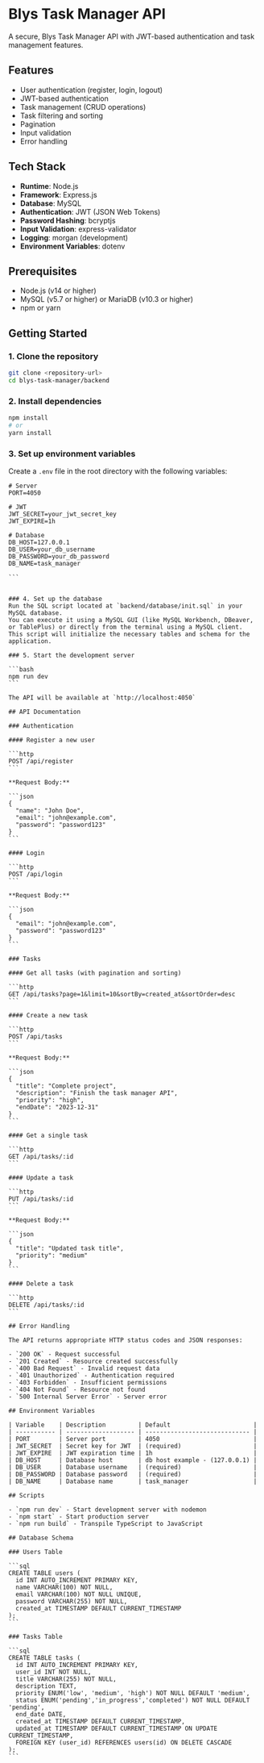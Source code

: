 # Blys Task Manager API

A secure, Blys Task Manager API with JWT-based authentication and task management features.

## Features

- User authentication (register, login, logout)
- JWT-based authentication
- Task management (CRUD operations)
- Task filtering and sorting
- Pagination
- Input validation
- Error handling

## Tech Stack

- **Runtime**: Node.js
- **Framework**: Express.js
- **Database**: MySQL
- **Authentication**: JWT (JSON Web Tokens)
- **Password Hashing**: bcryptjs
- **Input Validation**: express-validator
- **Logging**: morgan (development)
- **Environment Variables**: dotenv

## Prerequisites

- Node.js (v14 or higher)
- MySQL (v5.7 or higher) or MariaDB (v10.3 or higher)
- npm or yarn

## Getting Started

### 1. Clone the repository

```bash
git clone <repository-url>
cd blys-task-manager/backend
```

### 2. Install dependencies

```bash
npm install
# or
yarn install
```

### 3. Set up environment variables

Create a `.env` file in the root directory with the following variables:

````env
# Server
PORT=4050

# JWT
JWT_SECRET=your_jwt_secret_key
JWT_EXPIRE=1h

# Database
DB_HOST=127.0.0.1
DB_USER=your_db_username
DB_PASSWORD=your_db_password
DB_NAME=task_manager

```


### 4. Set up the database
Run the SQL script located at `backend/database/init.sql` in your MySQL database.
You can execute it using a MySQL GUI (like MySQL Workbench, DBeaver, or TablePlus) or directly from the terminal using a MySQL client.
This script will initialize the necessary tables and schema for the application.

### 5. Start the development server

```bash
npm run dev
```

The API will be available at `http://localhost:4050`

## API Documentation

### Authentication

#### Register a new user

```http
POST /api/register
```

**Request Body:**

```json
{
  "name": "John Doe",
  "email": "john@example.com",
  "password": "password123"
}
```

#### Login

```http
POST /api/login
```

**Request Body:**

```json
{
  "email": "john@example.com",
  "password": "password123"
}
```

### Tasks

#### Get all tasks (with pagination and sorting)

```http
GET /api/tasks?page=1&limit=10&sortBy=created_at&sortOrder=desc
```

#### Create a new task

```http
POST /api/tasks
```

**Request Body:**

```json
{
  "title": "Complete project",
  "description": "Finish the task manager API",
  "priority": "high",
  "endDate": "2023-12-31"
}
```

#### Get a single task

```http
GET /api/tasks/:id
```

#### Update a task

```http
PUT /api/tasks/:id
```

**Request Body:**

```json
{
  "title": "Updated task title",
  "priority": "medium"
}
```

#### Delete a task

```http
DELETE /api/tasks/:id
```

## Error Handling

The API returns appropriate HTTP status codes and JSON responses:

- `200 OK` - Request successful
- `201 Created` - Resource created successfully
- `400 Bad Request` - Invalid request data
- `401 Unauthorized` - Authentication required
- `403 Forbidden` - Insufficient permissions
- `404 Not Found` - Resource not found
- `500 Internal Server Error` - Server error

## Environment Variables

| Variable    | Description         | Default                       |
| ----------- | ------------------- | ----------------------------- |
| PORT        | Server port         | 4050                          |
| JWT_SECRET  | Secret key for JWT  | (required)                    |
| JWT_EXPIRE  | JWT expiration time | 1h                            |
| DB_HOST     | Database host       | db host example - (127.0.0.1) |
| DB_USER     | Database username   | (required)                    |
| DB_PASSWORD | Database password   | (required)                    |
| DB_NAME     | Database name       | task_manager                  |

## Scripts

- `npm run dev` - Start development server with nodemon
- `npm start` - Start production server
- `npm run build` - Transpile TypeScript to JavaScript

## Database Schema

### Users Table

```sql
CREATE TABLE users (
  id INT AUTO_INCREMENT PRIMARY KEY,
  name VARCHAR(100) NOT NULL,
  email VARCHAR(100) NOT NULL UNIQUE,
  password VARCHAR(255) NOT NULL,
  created_at TIMESTAMP DEFAULT CURRENT_TIMESTAMP
);
```

### Tasks Table

```sql
CREATE TABLE tasks (
  id INT AUTO_INCREMENT PRIMARY KEY,
  user_id INT NOT NULL,
  title VARCHAR(255) NOT NULL,
  description TEXT,
  priority ENUM('low', 'medium', 'high') NOT NULL DEFAULT 'medium',
  status ENUM('pending','in_progress','completed') NOT NULL DEFAULT 'pending',
  end_date DATE,
  created_at TIMESTAMP DEFAULT CURRENT_TIMESTAMP,
  updated_at TIMESTAMP DEFAULT CURRENT_TIMESTAMP ON UPDATE CURRENT_TIMESTAMP,
  FOREIGN KEY (user_id) REFERENCES users(id) ON DELETE CASCADE
);
```
````
